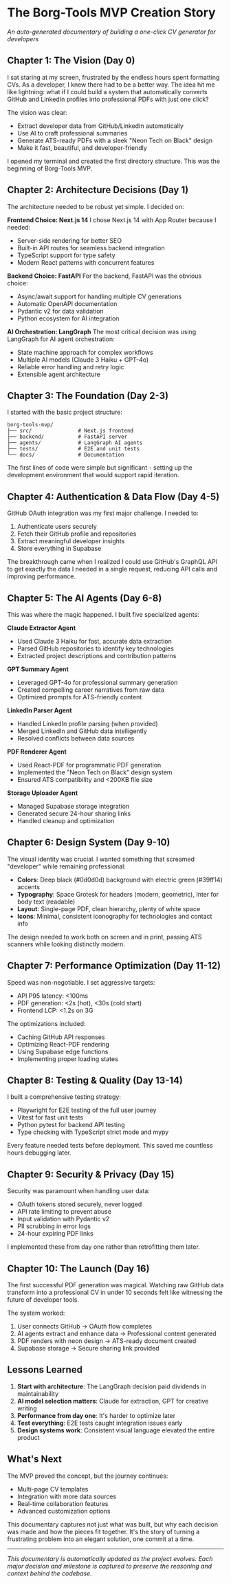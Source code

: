 # The Borg-Tools MVP Creation Story

*An auto-generated documentary of building a one-click CV generator for developers*

## Chapter 1: The Vision (Day 0)

I sat staring at my screen, frustrated by the endless hours spent formatting CVs. As a developer, I knew there had to be a better way. The idea hit me like lightning: what if I could build a system that automatically converts GitHub and LinkedIn profiles into professional PDFs with just one click?

The vision was clear:
- Extract developer data from GitHub/LinkedIn automatically
- Use AI to craft professional summaries
- Generate ATS-ready PDFs with a sleek "Neon Tech on Black" design
- Make it fast, beautiful, and developer-friendly

I opened my terminal and created the first directory structure. This was the beginning of Borg-Tools MVP.

## Chapter 2: Architecture Decisions (Day 1)

The architecture needed to be robust yet simple. I decided on:

**Frontend Choice: Next.js 14**
I chose Next.js 14 with App Router because I needed:
- Server-side rendering for better SEO
- Built-in API routes for seamless backend integration
- TypeScript support for type safety
- Modern React patterns with concurrent features

**Backend Choice: FastAPI**
For the backend, FastAPI was the obvious choice:
- Async/await support for handling multiple CV generations
- Automatic OpenAPI documentation
- Pydantic v2 for data validation
- Python ecosystem for AI integration

**AI Orchestration: LangGraph**
The most critical decision was using LangGraph for AI agent orchestration:
- State machine approach for complex workflows
- Multiple AI models (Claude 3 Haiku + GPT-4o)
- Reliable error handling and retry logic
- Extensible agent architecture

## Chapter 3: The Foundation (Day 2-3)

I started with the basic project structure:

```
borg-tools-mvp/
├── src/               # Next.js frontend
├── backend/           # FastAPI server
├── agents/            # LangGraph AI agents
├── tests/             # E2E and unit tests
└── docs/              # Documentation
```

The first lines of code were simple but significant - setting up the development environment that would support rapid iteration.

## Chapter 4: Authentication & Data Flow (Day 4-5)

GitHub OAuth integration was my first major challenge. I needed to:
1. Authenticate users securely
2. Fetch their GitHub profile and repositories
3. Extract meaningful developer insights
4. Store everything in Supabase

The breakthrough came when I realized I could use GitHub's GraphQL API to get exactly the data I needed in a single request, reducing API calls and improving performance.

## Chapter 5: The AI Agents (Day 6-8)

This was where the magic happened. I built five specialized agents:

**Claude Extractor Agent**
- Used Claude 3 Haiku for fast, accurate data extraction
- Parsed GitHub repositories to identify key technologies
- Extracted project descriptions and contribution patterns

**GPT Summary Agent**
- Leveraged GPT-4o for professional summary generation
- Created compelling career narratives from raw data
- Optimized prompts for ATS-friendly content

**LinkedIn Parser Agent**
- Handled LinkedIn profile parsing (when provided)
- Merged LinkedIn and GitHub data intelligently
- Resolved conflicts between data sources

**PDF Renderer Agent**
- Used React-PDF for programmatic PDF generation
- Implemented the "Neon Tech on Black" design system
- Ensured ATS compatibility and <200KB file size

**Storage Uploader Agent**
- Managed Supabase storage integration
- Generated secure 24-hour sharing links
- Handled cleanup and optimization

## Chapter 6: Design System (Day 9-10)

The visual identity was crucial. I wanted something that screamed "developer" while remaining professional:

- **Colors**: Deep black (#0d0d0d) background with electric green (#39ff14) accents
- **Typography**: Space Grotesk for headers (modern, geometric), Inter for body text (readable)
- **Layout**: Single-page PDF, clean hierarchy, plenty of white space
- **Icons**: Minimal, consistent iconography for technologies and contact info

The design needed to work both on screen and in print, passing ATS scanners while looking distinctly modern.

## Chapter 7: Performance Optimization (Day 11-12)

Speed was non-negotiable. I set aggressive targets:
- API P95 latency: <100ms
- PDF generation: <2s (hot), <30s (cold start)
- Frontend LCP: <1.2s on 3G

The optimizations included:
- Caching GitHub API responses
- Optimizing React-PDF rendering
- Using Supabase edge functions
- Implementing proper loading states

## Chapter 8: Testing & Quality (Day 13-14)

I built a comprehensive testing strategy:
- Playwright for E2E testing of the full user journey
- Vitest for fast unit tests
- Python pytest for backend API testing
- Type checking with TypeScript strict mode and mypy

Every feature needed tests before deployment. This saved me countless hours debugging later.

## Chapter 9: Security & Privacy (Day 15)

Security was paramount when handling user data:
- OAuth tokens stored securely, never logged
- API rate limiting to prevent abuse
- Input validation with Pydantic v2
- PII scrubbing in error logs
- 24-hour expiring PDF links

I implemented these from day one rather than retrofitting them later.

## Chapter 10: The Launch (Day 16)

The first successful PDF generation was magical. Watching raw GitHub data transform into a professional CV in under 10 seconds felt like witnessing the future of developer tools.

The system worked:
1. User connects GitHub → OAuth flow completes
2. AI agents extract and enhance data → Professional content generated
3. PDF renders with neon design → ATS-ready document created
4. Supabase storage → Secure sharing link provided

## Lessons Learned

1. **Start with architecture**: The LangGraph decision paid dividends in maintainability
2. **AI model selection matters**: Claude for extraction, GPT for creative writing
3. **Performance from day one**: It's harder to optimize later
4. **Test everything**: E2E tests caught integration issues early
5. **Design systems work**: Consistent visual language elevated the entire product

## What's Next

The MVP proved the concept, but the journey continues:
- Multi-page CV templates
- Integration with more data sources
- Real-time collaboration features
- Advanced customization options

This documentary captures not just what was built, but why each decision was made and how the pieces fit together. It's the story of turning a frustrating problem into an elegant solution, one commit at a time.

---

*This documentary is automatically updated as the project evolves. Each major decision and milestone is captured to preserve the reasoning and context behind the codebase.*